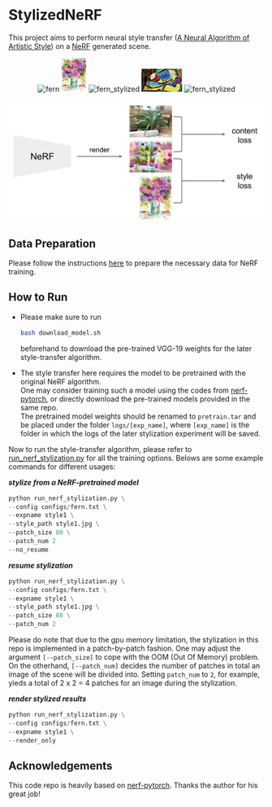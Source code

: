# StylizedNeRF

This project aims to perform neural style transfer ([A Neural Algorithm of Artistic Style](https://arxiv.org/abs/1508.06576)) 
on a [NeRF](https://www.matthewtancik.com/nerf) generated scene.


<p align="center">
<img src="imgs/fern.gif" alt="fern" width="200"/> <img src="imgs/water.jpg" alt="style" width="50"/> <img src="imgs/fern_stylized_2.gif" alt="fern_stylized" width="200"/> <img src="imgs/picasso.jpg" alt="style" width="80"/> <img src="imgs/fern_stylized_1.gif" alt="fern_stylized" width="200"/>
</p>

<p align="center">
<img src="imgs/framework.png" alt="framework" width="600"/>
</p>

## Data Preparation
Please follow the instructions [here](https://github.com/yenchenlin/nerf-pytorch#more-datasets) to prepare the necessary data
for NeRF training.

## How to Run
- Please make sure to run
  ```bash
  bash download_model.sh
  ```
  beforehand to download the pre-trained VGG-19 weights for the later style-transfer algorithm.

- The style transfer here requires the model to be pretrained with the original NeRF algorithm.  
One may consider training such a model using the codes from [nerf-pytorch](https://github.com/yenchenlin/nerf-pytorch), 
or directly download the pre-trained models provided in the same repo.  
The pretrained model weights should be renamed to `pretrain.tar` and be placed under the folder `logs/[exp_name]`, 
where `[exp_name]` is the folder in which the logs of the later stylization experiment will be saved.

Now to run the style-transfer algorithm, please refer to [run_nerf_stylization.py](run_nerf_stylization.py#L439) for all the training options. 
Belows are some example commands for different usages:

_**stylize from a NeRF-pretrained model**_
```python
python run_nerf_stylization.py \
--config configs/fern.txt \
--expname style1 \
--style_path style1.jpg \
--patch_size 80 \
--patch_num 2
--no_resume
```

_**resume stylization**_
```python
python run_nerf_stylization.py \
--config configs/fern.txt \
--expname style1 \
--style_path style1.jpg \
--patch_size 80 \
--patch_num 2
```

Please do note that due to the gpu memory limitation, the stylization in this repo is implemented in a patch-by-patch fashion. 
One may adjust the argument `[--patch_size]` to cope with the OOM (Out Of Memory) problem.  
On the otherhand, `[--patch_num]` decides the number of patches in total an image of the scene will be divided into. 
Setting `patch_num` to `2`, for example, yieds a total of 2 x 2 = 4 patches for an image during the stylization.

_**render stylized results**_
```python
python run_nerf_stylization.py \
--config configs/fern.txt \
--expname style1 \
--render_only
```

## Acknowledgements
This code repo is heavily based on [nerf-pytorch](https://github.com/yenchenlin/nerf-pytorch). 
Thanks the author for his great job!

